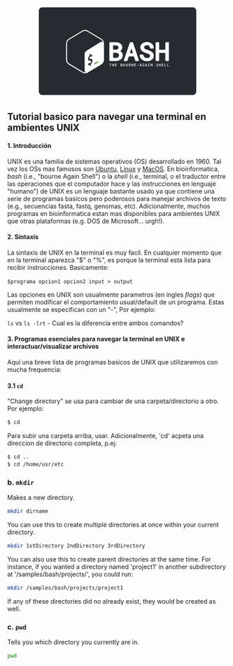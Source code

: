 <p align="center">
  <img src="https://github.com/siriusb-nox/Taller-Oxford-Nanopore-Dec-2022/blob/main/IMG/bash_logo_bashlogo.com.png" alt="bash logo from bash webpage"/>
</p>
  
## Tutorial basico para navegar una terminal en ambientes UNIX

#### 1. Introducción
UNIX es una familia de sistemas operativos (OS) desarrollado en 1960. Tal vez los OSs mas famosos son [Ubuntu](https://ubuntu.com/), [Linux](https://www.linux.org/) y [MacOS](https://www.apple.com/uk/macos/ventura/). En bioinformatica, _bash_ (i.e., "bourne Again Shell") o la _shell_ (i.e., terminal, o el traductor entre las operaciones que el computador hace y las instrucciones en lenguaje "humano") de UNIX es un lenguaje bastante usado ya que contiene una serie de programas basicos pero poderosos para manejar archivos de texto (e.g., secuencias fasta, fastq, genomas, etc). Adicionalmente, muchos programas en bioinformatica estan mas disponibles para ambientes UNIX que otras plataformas (e.g. DOS de Microsoft... urgh!). 

#### 2. Sintaxis
La sintaxis de UNIX en la terminal es muy facil. En cualquier momento que en la terminal aparezca "$" o "%", es porque la terminal esta lista para recibir instrucciones.  Basicamente:

`$programa opcion1 opcion2 input > output`

Las opciones en UNIX son usualmente parametros (en ingles _flags_) que permiten modificar el comportamiento usual/default  de un programa. Estas usualmente se especifican con un "-", Por ejemplo: 

`ls` vs `ls -lrt` - Cual es la diferencia entre ambos comandos?

#### 3. Programas esenciales para navegar la terminal en UNIX e interactuar/visualizar archivos
Aquí una breve lista de programas basicos de UNIX que utilizaremos con mucha frequencia:

#### 3.1 `cd`
"Change directory" se usa para cambiar de una carpeta/directorio a otro. Por ejemplo:

```bash
$ cd
```
Para subir una carpeta arriba, usar. Adicionalmente, 'cd' acpeta una direccion de directorio completa, p.ej:
```bash
$ cd ..
$ cd /home/usr/etc
```

### b. `mkdir`
Makes a new directory.  
```bash
mkdir dirname
```
You can use this to create multiple directories at once within your current directory.
```bash
mkdir 1stDirectory 2ndDirectory 3rdDirectory
```
You can also use this to create parent directories at the same time. For instance, if you wanted a directory named 'project1' in another subdirectory at '/samples/bash/projects/', you could run:
```bash 
mkdir /samples/bash/projects/project1
```
If any of these directories did no already exist, they would be created as well.

### c. `pwd`
Tells you which directory you currently are in.  
```bash
pwd
```
